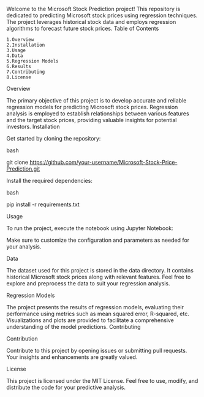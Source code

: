 Welcome to the Microsoft Stock Prediction project! This repository is dedicated to predicting Microsoft stock prices using regression techniques. The project leverages historical stock data and employs regression algorithms to forecast future stock prices.
Table of Contents

    1.Overview
    2.Installation
    3.Usage
    4.Data
    5.Regression Models
    6.Results
    7.Contributing
    8.License

Overview

The primary objective of this project is to develop accurate and reliable regression models for predicting Microsoft stock prices. Regression analysis is employed to establish relationships between various features and the target stock prices, providing valuable insights for potential investors.
Installation

Get started by cloning the repository:

bash

git clone https://github.com/your-username/Microsoft-Stock-Price-Prediction.git

Install the required dependencies:

bash

pip install -r requirements.txt

Usage

To run the project, execute the notebook using Jupyter Notebook:


Make sure to customize the configuration and parameters as needed for your analysis.

Data

The dataset used for this project is stored in the data directory. It contains historical Microsoft stock prices along with relevant features. Feel free to explore and preprocess the data to suit your regression analysis.

Regression Models


The project presents the results of regression models, evaluating their performance using metrics such as mean squared error, R-squared, etc. Visualizations and plots are provided to facilitate a comprehensive understanding of the model predictions.
Contributing

Contribution

Contribute to this project by opening issues or submitting pull requests. Your insights and enhancements are greatly valued.

License

This project is licensed under the MIT License. Feel free to use, modify, and distribute the code for your predictive analysis.

